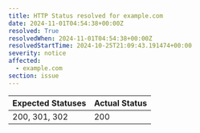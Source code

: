 ```yaml
---
title: HTTP Status resolved for example.com
date: 2024-11-01T04:54:38+00:00Z
resolved: True
resolvedWhen: 2024-11-01T04:54:38+00:00Z
resolvedStartTime: 2024-10-25T21:09:43.191474+00:00
severity: notice
affected:
  - example.com
section: issue
---
```


| Expected Statuses | Actual Status  |
|-------------------|----------------|
| 200, 301, 302 | 200 |
